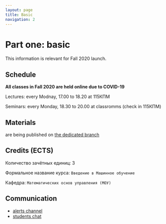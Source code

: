 ```yaml
---
layout: page
title: Basic
navigation: 2
---
```


# Part one: basic
This information is relevant for Fall 2020 launch.
## Schedule

**All classes in Fall 2020 are held online due to COVID-19**

Lectures: every Modnay, 17.00 to 18.20 at 115КПМ

Seminars: every Monday, 18.30 to 20.00 at classromms (check in 115КПМ)

## Materials

are being published on [the dedicated branch](https://github.com/girafe-ai/ml-mipt/tree/basic_f20)

## Credits (ECTS)

Количество зачётных единиц: 3

Формальное название курса: `Введение в Машинное обучение`

Кафедра: `Математических основ управления (МОУ)`

## Communication

* [alerts channel](https://t.me/joinchat/AAAAAFDGw7VYgNwZECx0mw)
* [students chat](https://t.me/joinchat/Ak0SzkbLV6rLMA211xGeRg)
